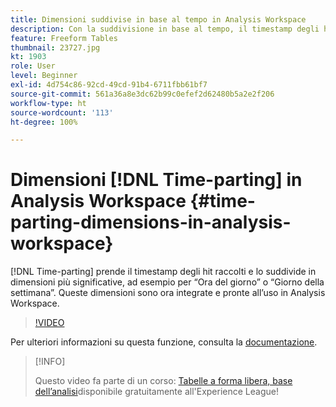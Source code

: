 ```yaml
---
title: Dimensioni suddivise in base al tempo in Analysis Workspace
description: Con la suddivisione in base al tempo, il timestamp degli hit raccolti viene suddiviso in dimensioni più significative, ad esempio per “Ora del giorno” o “Giorno della settimana”. Queste dimensioni sono ora integrate e pronte all’uso in Analysis Workspace.
feature: Freeform Tables
thumbnail: 23727.jpg
kt: 1903
role: User
level: Beginner
exl-id: 4d754c86-92cd-49cd-91b4-6711fbb61bf7
source-git-commit: 561a36a8e3dc62b99c0efef2d62480b5a2e2f206
workflow-type: ht
source-wordcount: '113'
ht-degree: 100%

---
```


# Dimensioni [!DNL Time-parting] in Analysis Workspace {#time-parting-dimensions-in-analysis-workspace}

[!DNL Time-parting] prende il timestamp degli hit raccolti e lo suddivide in dimensioni più significative, ad esempio per “Ora del giorno” o “Giorno della settimana”. Queste dimensioni sono ora integrate e pronte all’uso in Analysis Workspace.

>[!VIDEO](https://video.tv.adobe.com/v/23727/?quality=12)

Per ulteriori informazioni su questa funzione, consulta la [documentazione](https://experienceleague.adobe.com/docs/analytics/analyze/analysis-workspace/components/dimensions/time-parting-dimensions.html?lang=it).

>[!INFO]
>
> Questo video fa parte di un corso: [Tabelle a forma libera, base dell’analisi](https://experienceleague.adobe.com/?recommended=Analytics-U-1-2020.3)disponibile gratuitamente all&#39;Experience League!
